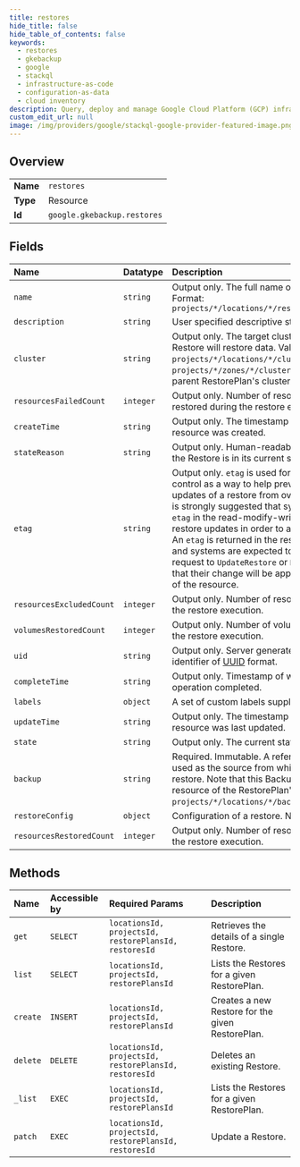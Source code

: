 ```yaml
---
title: restores
hide_title: false
hide_table_of_contents: false
keywords:
  - restores
  - gkebackup
  - google    
  - stackql
  - infrastructure-as-code
  - configuration-as-data
  - cloud inventory
description: Query, deploy and manage Google Cloud Platform (GCP) infrastructure and resources using SQL
custom_edit_url: null
image: /img/providers/google/stackql-google-provider-featured-image.png
---
```

  
    

## Overview
<table><tbody>
<tr><td><b>Name</b></td><td><code>restores</code></td></tr>
<tr><td><b>Type</b></td><td>Resource</td></tr>
<tr><td><b>Id</b></td><td><code>google.gkebackup.restores</code></td></tr>
</tbody></table>

## Fields
| Name | Datatype | Description |
|:-----|:---------|:------------|
| `name` | `string` | Output only. The full name of the Restore resource. Format: `projects/*/locations/*/restorePlans/*/restores/*` |
| `description` | `string` | User specified descriptive string for this Restore. |
| `cluster` | `string` | Output only. The target cluster into which this Restore will restore data. Valid formats: - `projects/*/locations/*/clusters/*` - `projects/*/zones/*/clusters/*` Inherited from parent RestorePlan's cluster value. |
| `resourcesFailedCount` | `integer` | Output only. Number of resources that failed to be restored during the restore execution. |
| `createTime` | `string` | Output only. The timestamp when this Restore resource was created. |
| `stateReason` | `string` | Output only. Human-readable description of why the Restore is in its current state. |
| `etag` | `string` | Output only. `etag` is used for optimistic concurrency control as a way to help prevent simultaneous updates of a restore from overwriting each other. It is strongly suggested that systems make use of the `etag` in the read-modify-write cycle to perform restore updates in order to avoid race conditions: An `etag` is returned in the response to `GetRestore`, and systems are expected to put that etag in the request to `UpdateRestore` or `DeleteRestore` to ensure that their change will be applied to the same version of the resource. |
| `resourcesExcludedCount` | `integer` | Output only. Number of resources excluded during the restore execution. |
| `volumesRestoredCount` | `integer` | Output only. Number of volumes restored during the restore execution. |
| `uid` | `string` | Output only. Server generated global unique identifier of [UUID](https://en.wikipedia.org/wiki/Universally_unique_identifier) format. |
| `completeTime` | `string` | Output only. Timestamp of when the restore operation completed. |
| `labels` | `object` | A set of custom labels supplied by user. |
| `updateTime` | `string` | Output only. The timestamp when this Restore resource was last updated. |
| `state` | `string` | Output only. The current state of the Restore. |
| `backup` | `string` | Required. Immutable. A reference to the Backup used as the source from which this Restore will restore. Note that this Backup must be a sub-resource of the RestorePlan's backup_plan. Format: `projects/*/locations/*/backupPlans/*/backups/*`. |
| `restoreConfig` | `object` | Configuration of a restore. Next id: 12 |
| `resourcesRestoredCount` | `integer` | Output only. Number of resources restored during the restore execution. |
## Methods
| Name | Accessible by | Required Params | Description |
|:-----|:--------------|:----------------|:------------|
| `get` | `SELECT` | `locationsId, projectsId, restorePlansId, restoresId` | Retrieves the details of a single Restore. |
| `list` | `SELECT` | `locationsId, projectsId, restorePlansId` | Lists the Restores for a given RestorePlan. |
| `create` | `INSERT` | `locationsId, projectsId, restorePlansId` | Creates a new Restore for the given RestorePlan. |
| `delete` | `DELETE` | `locationsId, projectsId, restorePlansId, restoresId` | Deletes an existing Restore. |
| `_list` | `EXEC` | `locationsId, projectsId, restorePlansId` | Lists the Restores for a given RestorePlan. |
| `patch` | `EXEC` | `locationsId, projectsId, restorePlansId, restoresId` | Update a Restore. |
